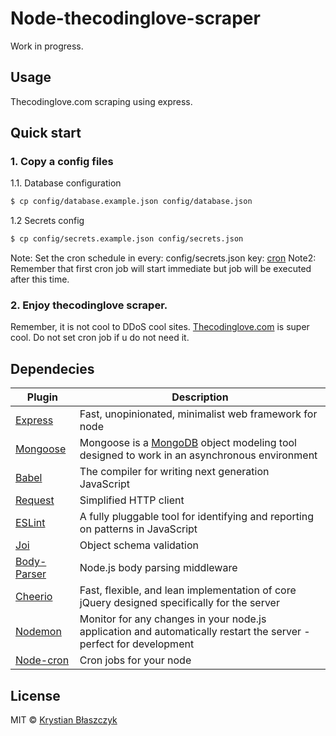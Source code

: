 # Node-thecodinglove-scraper
Work in progress. 

## Usage
Thecodinglove.com scraping using express.

## Quick start

### 1. Copy a config files

1.1. Database configuration
```sh
$ cp config/database.example.json config/database.json
```

1.2 Secrets config
```sh
$ cp config/secrets.example.json config/secrets.json
```

Note: Set the cron schedule in every: config/secrets.json key: [cron](https://github.com/ncb000gt/node-cron)
Note2: Remember that first cron job will start immediate but job will be executed after this time.

### 2. Enjoy thecodinglove scraper.

Remember, it is not cool to DDoS cool sites. [Thecodinglove.com](http://www.thecodinglove.com) is super cool. Do not set cron job if u do not need it.

## Dependecies

| Plugin | Description |
| ------ | ------ |
| [Express](https://github.com/expressjs/express) | Fast, unopinionated, minimalist web framework for node |
| [Mongoose](https://github.com/Automattic/mongoose) | Mongoose is a [MongoDB](https://www.mongodb.org/) object modeling tool designed to work in an asynchronous environment |
| [Babel](https://github.com/babel/babel) | The compiler for writing next generation JavaScript |
| [Request](https://github.com/request/request) | Simplified HTTP client |
| [ESLint](https://github.com/eslint/eslint) | A fully pluggable tool for identifying and reporting on patterns in JavaScript |
| [Joi](https://github.com/hapijs/joi) | Object schema validation |
| [Body-Parser](https://github.com/expressjs/body-parser) | Node.js body parsing middleware |
| [Cheerio](https://github.com/cheeriojs/cheerio) | Fast, flexible, and lean implementation of core jQuery designed specifically for the server |
| [Nodemon](https://github.com/remy/nodemon) | Monitor for any changes in your node.js application and automatically restart the server - perfect for development |
| [Node-cron](https://github.com/ncb000gt/node-cron) | Cron jobs for your node |

## License
MIT © [Krystian Błaszczyk](https://github.com/Krbz)

